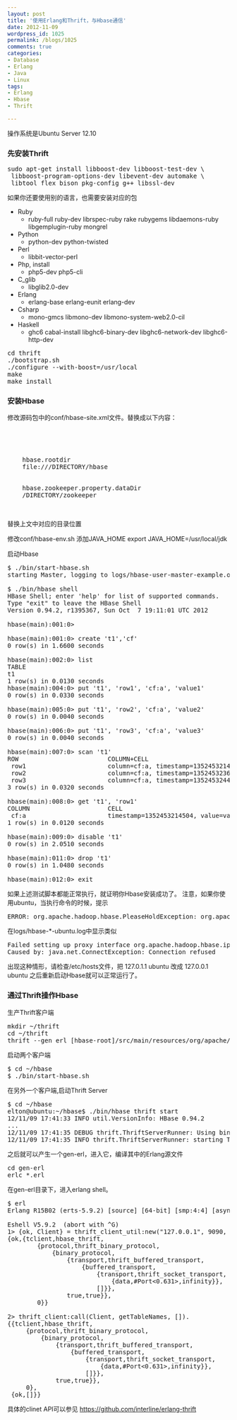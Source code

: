 ```yaml
---
layout: post
title: '使用Erlang和Thrift，与Hbase通信'
date: 2012-11-09
wordpress_id: 1025
permalink: /blogs/1025
comments: true
categories:
- Database
- Erlang
- Java
- Linux
tags:
- Erlang
- Hbase
- Thrift

---
```

操作系统是Ubuntu Server 12.10

### 先安装Thrift
<pre class="prettyprint linenums">
sudo apt-get install libboost-dev libboost-test-dev \
 libboost-program-options-dev libevent-dev automake \
 libtool flex bison pkg-config g++ libssl-dev
</pre>
如果你还要使用别的语言，也需要安装对应的包
<ul>
	<li>Ruby
<ul>
	<li>ruby-full ruby-dev librspec-ruby rake rubygems libdaemons-ruby libgemplugin-ruby mongrel</li>
</ul>
</li>
	<li>Python
<ul>
	<li>python-dev python-twisted</li>
</ul>
</li>
	<li>Perl
<ul>
	<li>libbit-vector-perl</li>
</ul>
</li>
	<li>Php, install
<ul>
	<li>php5-dev php5-cli</li>
</ul>
</li>
	<li>C_glib
<ul>
	<li>libglib2.0-dev</li>
</ul>
</li>
	<li>Erlang
<ul>
	<li>erlang-base erlang-eunit erlang-dev</li>
</ul>
</li>
	<li>Csharp
<ul>
	<li>mono-gmcs libmono-dev libmono-system-web2.0-cil</li>
</ul>
</li>
	<li>Haskell
<ul>
	<li>ghc6 cabal-install libghc6-binary-dev libghc6-network-dev libghc6-http-dev</li>
</ul>
</li>
</ul>

<pre class="prettyprint linenums">
cd thrift
./bootstrap.sh 
./configure --with-boost=/usr/local 
make 
make install
</pre>

### 安装Hbase
修改源码包中的conf/hbase-site.xml文件。替换成以下内容：

<pre class="prettyprint linenums">
<?xml version="1.0"?>
<?xml-stylesheet type="text/xsl" href="configuration.xsl"?>
<configuration>
  <property>
    <name>hbase.rootdir</name>
    <value>file:///DIRECTORY/hbase</value>
  </property>
  <property>
    <name>hbase.zookeeper.property.dataDir</name>
    <value>/DIRECTORY/zookeeper</value>
  </property>
</configuration>
</pre>
替换上文中对应的目录位置

修改conf/hbase-env.sh
添加JAVA_HOME
export JAVA_HOME=/usr/local/jdk

启动Hbase
<pre class="prettyprint linenums">
$ ./bin/start-hbase.sh
starting Master, logging to logs/hbase-user-master-example.org.out

$ ./bin/hbase shell
HBase Shell; enter 'help<RETURN>' for list of supported commands.
Type "exit<RETURN>" to leave the HBase Shell
Version 0.94.2, r1395367, Sun Oct  7 19:11:01 UTC 2012

hbase(main):001:0>

hbase(main):001:0> create 't1','cf'
0 row(s) in 1.6600 seconds

hbase(main):002:0> list
TABLE                                                                                               
t1                                                                                                  
1 row(s) in 0.0130 seconds
hbase(main):004:0> put 't1', 'row1', 'cf:a', 'value1'
0 row(s) in 0.0330 seconds

hbase(main):005:0> put 't1', 'row2', 'cf:a', 'value2'
0 row(s) in 0.0040 seconds

hbase(main):006:0> put 't1', 'row3', 'cf:a', 'value3'
0 row(s) in 0.0040 seconds

hbase(main):007:0> scan 't1'
ROW                        COLUMN+CELL                                                              
 row1                      column=cf:a, timestamp=1352453214504, value=value1                       
 row2                      column=cf:a, timestamp=1352453236805, value=value2                       
 row3                      column=cf:a, timestamp=1352453244172, value=value3                       
3 row(s) in 0.0320 seconds

hbase(main):008:0> get 't1', 'row1'
COLUMN                     CELL                                                                     
 cf:a                      timestamp=1352453214504, value=value1                                    
1 row(s) in 0.0120 seconds

hbase(main):009:0> disable 't1'
0 row(s) in 2.0510 seconds

hbase(main):011:0> drop 't1'
0 row(s) in 1.0480 seconds

hbase(main):012:0> exit
</pre>

如果上述测试脚本都能正常执行，就证明你Hbase安装成功了。 
注意，如果你使用ubuntu，当执行命令的时候，提示
<pre class="prettyprint linenums">
ERROR: org.apache.hadoop.hbase.PleaseHoldException: org.apache.hadoop.hbase.PleaseHoldException: Master is initializing
</pre>

在logs/hbase-*-ubuntu.log中显示类似
<pre class="prettyprint linenums">
Failed setting up proxy interface org.apache.hadoop.hbase.ipc.HRegionInterface to localhost/127.0.0.1:55915 after attempts=1
Caused by: java.net.ConnectException: Connection refused
</pre>
出现这种情形，请检查/etc/hosts文件，把
127.0.1.1	ubuntu
改成
127.0.0.1	ubuntu
之后重新启动Hbase就可以正常运行了。

### 通过Thrift操作Hbase
生产Thrift客户端
<pre class="prettyprint linenums">
mkdir ~/thrift
cd ~/thrift
thrift --gen erl [hbase-root]/src/main/resources/org/apache/hadoop/hbase/thrift/Hbase.thrift
</pre>

启动两个客户端
<pre class="prettyprint linenums">
$ cd ~/hbase
$ ./bin/start-hbase.sh
</pre>

在另外一个客户端,启动Thrift Server
<pre class="prettyprint linenums">
$ cd ~/hbase
elton@ubuntu:~/hbase$ ./bin/hbase thrift start
12/11/09 17:41:33 INFO util.VersionInfo: HBase 0.94.2
...
12/11/09 17:41:35 DEBUG thrift.ThriftServerRunner: Using binary protocol
12/11/09 17:41:35 INFO thrift.ThriftServerRunner: starting TBoundedThreadPoolServer on /0.0.0.0:9090; min worker threads=16, max worker threads=1000, max queued requests=1000
</pre>


之后就可以产生一个gen-erl，进入它，编译其中的Erlang源文件
<pre class="prettyprint linenums">
cd gen-erl
erlc *.erl
</pre>

在gen-erl目录下，进入erlang shell。
<pre class="prettyprint linenums">
$ erl
Erlang R15B02 (erts-5.9.2) [source] [64-bit] [smp:4:4] [async-threads:0] [hipe] [kernel-poll:false]

Eshell V5.9.2  (abort with ^G)
1> {ok, Client} = thrift_client_util:new("127.0.0.1", 9090, hbase_thrift, []).
{ok,{tclient,hbase_thrift,
        {protocol,thrift_binary_protocol,
            {binary_protocol,
                {transport,thrift_buffered_transport,
                    {buffered_transport,
                        {transport,thrift_socket_transport,
                            {data,#Port<0.631>,infinity}},
                        []}},
                true,true}},
        0}}

2> thrift_client:call(Client, getTableNames, []).
{{tclient,hbase_thrift,
     {protocol,thrift_binary_protocol,
         {binary_protocol,
             {transport,thrift_buffered_transport,
                 {buffered_transport,
                     {transport,thrift_socket_transport,
                         {data,#Port<0.631>,infinity}},
                     []}},
             true,true}},
     0},
 {ok,[]}}
</pre>

具体的clinet API可以参见 <a href="https://github.com/interline/erlang-thrift" target="_blank">https://github.com/interline/erlang-thrift</a>
